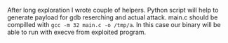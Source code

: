 After long exploration I wrote couple of helpers.
Python script will help to generate payload for gdb reserching and actual attack.
main.c should be compilled with `gcc -m 32 main.c -o /tmp/a`. In this case
our binary will be able to run with execve from exploited program.
